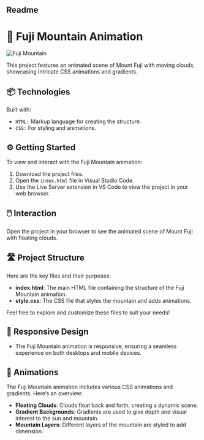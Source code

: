 ## Readme

# 🗻 Fuji Mountain Animation

![Fuji Mountain](./public/demo.gif)

This project features an animated scene of Mount Fuji with moving clouds, showcasing intricate CSS animations and gradients.

## 📦 Technologies

Built with:

- `HTML:` Markup language for creating the structure.
- `CSS:` For styling and animations.

## ⚙️ Getting Started

To view and interact with the Fuji Mountain animation:

1. Download the project files.
2. Open the `index.html` file in Visual Studio Code.
3. Use the Live Server extension in VS Code to view the project in your web browser.

## 🖱️ Interaction

Open the project in your browser to see the animated scene of Mount Fuji with floating clouds.

## 🛣️ Project Structure

Here are the key files and their purposes:

- **index.html**: The main HTML file containing the structure of the Fuji Mountain animation.
- **style.css**: The CSS file that styles the mountain and adds animations.

Feel free to explore and customize these files to suit your needs!

## 📱 Responsive Design

- The Fuji Mountain animation is responsive, ensuring a seamless experience on both desktops and mobile devices.

## 🔄 Animations

The Fuji Mountain animation includes various CSS animations and gradients. Here’s an overview:

- **Floating Clouds**: Clouds float back and forth, creating a dynamic scene.
- **Gradient Backgrounds**: Gradients are used to give depth and visual interest to the sun and mountain.
- **Mountain Layers**: Different layers of the mountain are styled to add dimension.
